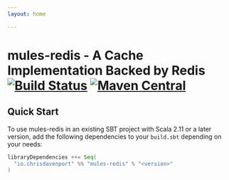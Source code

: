 ```yaml
---
layout: home

---
```


# mules-redis - A Cache Implementation Backed by Redis [![Build Status](https://travis-ci.com/ChristopherDavenport/mules-redis.svg?branch=master)](https://travis-ci.com/ChristopherDavenport/mules-redis) [![Maven Central](https://maven-badges.herokuapp.com/maven-central/io.chrisdavenport/mules-redis_2.12/badge.svg)](https://maven-badges.herokuapp.com/maven-central/io.chrisdavenport/mules-redis_2.12)

## Quick Start

To use mules-redis in an existing SBT project with Scala 2.11 or a later version, add the following dependencies to your
`build.sbt` depending on your needs:

```scala
libraryDependencies ++= Seq(
  "io.chrisdavenport" %% "mules-redis" % "<version>"
)
```